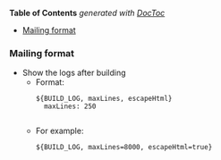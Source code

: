 <!-- START doctoc generated TOC please keep comment here to allow auto update -->
<!-- DON'T EDIT THIS SECTION, INSTEAD RE-RUN doctoc TO UPDATE -->
**Table of Contents**  *generated with [DocToc](https://github.com/thlorenz/doctoc)*

- [Mailing format](#mailing-format)

<!-- END doctoc generated TOC please keep comment here to allow auto update -->

### Mailing format
- Show the logs after building
    - Format:
        <pre><code>${BUILD_LOG, maxLines, escapeHtml}
        maxLines: 250
        </code></pre>
    - For example:
        <pre><code>${BUILD_LOG, maxLines=8000, escapeHtml=true}
        </code></pre>



